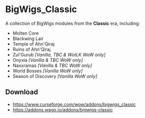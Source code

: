 # BigWigs_Classic
A collection of BigWigs modules from the **Classic** era, including:

* Molten Core
* Blackwing Lair
* Temple of Ahn'Qiraj
* Ruins of Ahn'Qiraj
* Zul'Gurub *[Vanilla, TBC & WotLK WoW only]*
* Onyxia *[Vanilla & TBC WoW only]*
* Naxxramas *[Vanilla & TBC WoW only]*
* World Bosses *[Vanilla WoW only]*
* Season of Discovery *[Vanilla WoW only]*

## Download
* <https://www.curseforge.com/wow/addons/bigwigs_classic>
* <https://addons.wago.io/addons/bigwigs-classic>
